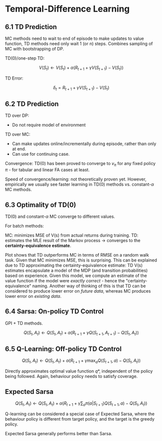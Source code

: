 # Temporal-Difference Learning

## 6.1 TD Prediction

MC methods need to wait to end of episode to make updates to value function, TD methods need only wait 1 (or n) steps. Combines sampling of MC with bootstrapping of DP.

TD(0)/one-step TD:

$$ V(S_t) \leftarrow V(S_t) + \alpha (R_{t+1} + \gamma V(S_{t+1}) - V(S_t)) $$

TD Error:

$$ \delta_t = R_{t+1} + \gamma V(S_{t+1}) - V(S_t) $$

## 6.2 TD Prediction

TD over DP:
- Do not require model of environment

TD over MC: 
- Can make updates online/incrementally during episode, rather than only at end.
- Can use for continuing case.

Convergence: TD(0) has been proved to converge to $v_\pi$ for any fixed policy $\pi$ - for tabular and linear FA cases at least.

Speed of convergence/learning: not theoretically proven yet. However, empirically we usually see faster learning in TD(0) methods vs. constant-$\alpha$ MC methods.

## 6.3 Optimality of TD(0)

TD(0) and constant-$\alpha$ MC converge to different values.

For batch methods:

MC: minimizes MSE of V(s) from actual returns during training.
TD: estimates the MLE result of the Markov process -> converges to the **certainty-equivalence estimate**.

Plot shows that TD outperforms MC in terms of RMSE on a random walk task. Given that MC minimizes MSE, this is surprising. This can be explained due to TD approximating the certainty-equivalence estimate: TD V(s) estimates encapsulate a model of the MDP (and transition probabilities) based on experience. Given this model, we compute an estimate of the value function if the model were _exactly correct_ - hence the "certainty-equivalence" naming. Another way of thinking of this is that TD can be considered to produce lower error on _future data_, whereas MC produces lower error on _existing data_.

## 6.4 Sarsa: On-policy TD Control

GPI + TD methods.

$$ Q(S_t, A_t) \leftarrow Q(S_t, A_t) + \alpha (R_{t+1} + \gamma Q(S_{t+1}, A_{t+1}) - Q(S_t, A_t)) $$

## 6.5 Q-Learning: Off-policy TD Control

$$ Q(S_t, A_t) \leftarrow Q(S_t, A_t) + \alpha (R_{t+1} + \gamma \max_a Q(S_{t+1}, a) - Q(S_t, A_t)) $$

Directly approximates optimal value function $q*$, independent of the policy being followed. Again, behaviour policy needs to satisfy coverage.

## Expected Sarsa

$$ Q(S_t, A_t) \leftarrow Q(S_t, A_t) + \alpha (R_{t+1} + \gamma \sum_a \pi(a|S_{t+1})Q(S_{t+1}, a) - Q(S_t, A_t)) $$

Q-learning can be considered a special case of Expected Sarsa, where the behaviour policy is different from target policy, and the target is the greedy policy.

Expected Sarsa generally performs better than Sarsa.
